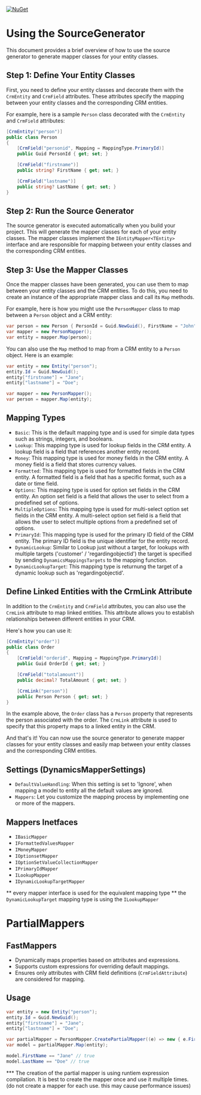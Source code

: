 [![NuGet](https://img.shields.io/nuget/v/yc.dynamicsmapper.svg)](https://www.nuget.org/packages/yc.dynamicsmapper)

# Using the SourceGenerator

This document provides a brief overview of how to use the source generator to generate mapper classes for your entity classes.


## Step 1: Define Your Entity Classes

First, you need to define your entity classes and decorate them with the `CrmEntity` and `CrmField` attributes. These attributes specify the mapping between your entity classes and the corresponding CRM entities.

For example, here is a sample `Person` class decorated with the `CrmEntity` and `CrmField` attributes:

```csharp
[CrmEntity("person")]
public class Person
{
    [CrmField("personid", Mapping = MappingType.PrimaryId)]
    public Guid PersonId { get; set; }

    [CrmField("firstname")]
    public string? FirstName { get; set; }

    [CrmField("lastname")]
    public string? LastName { get; set; }
}
```

## Step 2: Run the Source Generator

The source generator is executed automatically when you build your project. This will generate the mapper classes for each of your entity classes. The mapper classes implement the `IEntityMapper<TEntity>` interface and are responsible for mapping between your entity classes and the corresponding CRM entities.

## Step 3: Use the Mapper Classes

Once the mapper classes have been generated, you can use them to map between your entity classes and the CRM entities. To do this, you need to create an instance of the appropriate mapper class and call its `Map` methods.

For example, here is how you might use the `PersonMapper` class to map between a `Person` object and a CRM entity:

```csharp
var person = new Person { PersonId = Guid.NewGuid(), FirstName = "John", LastName = "Doe" };
var mapper = new PersonMapper();
var entity = mapper.Map(person);
```

You can also use the `Map` method to map from a CRM entity to a `Person` object. Here is an example:

```csharp
var entity = new Entity("person");
entity.Id = Guid.NewGuid();
entity["firstname"] = "Jane";
entity["lastname"] = "Doe";

var mapper = new PersonMapper();
var person = mapper.Map(entity);
```

## Mapping Types
- `Basic`: This is the default mapping type and is used for simple data types such as strings, integers, and booleans.
- `Lookup`: This mapping type is used for lookup fields in the CRM entity. A lookup field is a field that references another entity record.
- `Money`: This mapping type is used for money fields in the CRM entity. A money field is a field that stores currency values.
- `Formatted`: This mapping type is used for formatted fields in the CRM entity. A formatted field is a field that has a specific format, such as a date or time field.
- `Options`: This mapping type is used for option set fields in the CRM entity. An option set field is a field that allows the user to select from a predefined set of options.
- `MultipleOptions`: This mapping type is used for multi-select option set fields in the CRM entity. A multi-select option set field is a field that allows the user to select multiple options from a predefined set of options.
- `PrimaryId`: This mapping type is used for the primary ID field of the CRM entity. The primary ID field is the unique identifier for the entity record.
- `DynamicLookup`: Similar to Lookup just without a target, for lookups with multiple targets ('customer' / 'regardingobjectid') the target is specified by sending `DynamicsMappingsTargets` to the mapping function.
- `DynamicLookupTarget`: This mapping type is returnung the target of a dynamic lookup such as 'regardingobjectid'.

## Define Linked Entities with the CrmLink Attribute

In addition to the `CrmEntity` and `CrmField` attributes, you can also use the `CrmLink` attribute to map linked entities. This attribute allows you to establish relationships between different entities in your CRM.

Here's how you can use it:

```csharp
[CrmEntity("order")]
public class Order
{
    [CrmField("orderid", Mapping = MappingType.PrimaryId)]
    public Guid OrderId { get; set; }

    [CrmField("totalamount")]
    public decimal? TotalAmount { get; set; }

    [CrmLink("person")]
    public Person Person { get; set; }
}
```

In the example above, the `Order` class has a `Person` property that represents the person associated with the order. The `CrmLink` attribute is used to specify that this property maps to a linked entity in the CRM.

And that's it! You can now use the source generator to generate mapper classes for your entity classes and easily map between your entity classes and the corresponding CRM entities.

## Settings (DynamicsMapperSettings)
- `DefaultValueHandling`: When this setting is set to 'Ignore', when mapping a model to entity all the default values are ignored.
- `Mappers`: Let you customize the mapping process by implementing one or more of the mappers.

## Mappers Inetfaces
- `IBasicMapper`
- `IFormattedValuesMapper`
- `IMoneyMapper`
- `IOptionsetMapper`
- `IOptionSetValueCollectionMapper`
- `IPrimaryIdMapper`
- `ILookupMapper`
- `IDynamicLookupTargetMapper`

** every mapper interface is used for the equivalent mapping type 
** the `DynamicLookupTarget` mapping type is using the `ILookupMapper`

# PartialMappers

## FastMappers

- Dynamically maps properties based on attributes and expressions.
- Supports custom expressions for overriding default mappings.
- Ensures only attributes with CRM field definitions (`CrmFieldAttribute`) are considered for mapping.

## Usage

``` csharp
var entity = new Entity("person");
entity.Id = Guid.NewGuid();
entity["firstname"] = "Jane";
entity["lastname"] = "Doe";

var partialMapper = PersonMapper.CreatePartialMapper((e) => new { e.FirstName, e.LastName });
var model = partialMapper.Map(entity);

model.FirstName == "Jane" // true
model.LastName == "Doe" // true
```

*** The creation of the partial mapper is using runtiem expression compilation. It is best to create the mapper once and use it multiple times. (do not create a mapper for each use. this may cause performance issues)